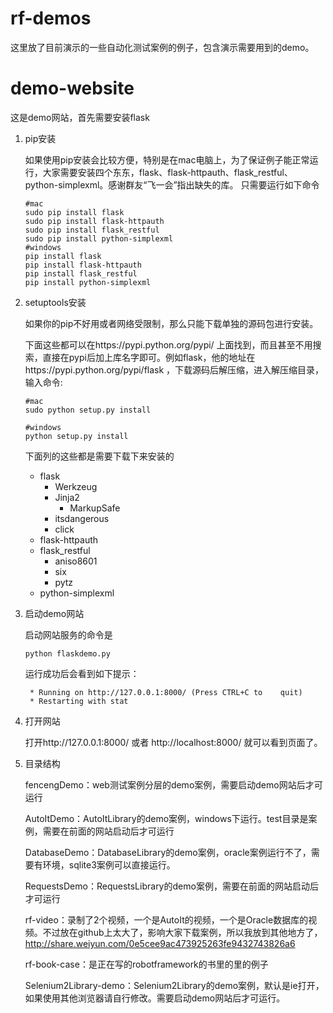 # rf-demos
这里放了目前演示的一些自动化测试案例的例子，包含演示需要用到的demo。

# demo-website
这是demo网站，首先需要安装flask

1. pip安装

    如果使用pip安装会比较方便，特别是在mac电脑上，为了保证例子能正常运行，大家需要安装四个东东，flask、flask-httpauth、flask_restful、python-simplexml。感谢群友“飞一会”指出缺失的库。
只需要运行如下命令

    ```
    #mac
    sudo pip install flask
    sudo pip install flask-httpauth
    sudo pip install flask_restful
    sudo pip install python-simplexml
    #windows
    pip install flask
    pip install flask-httpauth
    pip install flask_restful
    pip install python-simplexml
    ```

2. setuptools安装

    如果你的pip不好用或者网络受限制，那么只能下载单独的源码包进行安装。
    
    下面这些都可以在https://pypi.python.org/pypi/ 上面找到，而且甚至不用搜索，直接在pypi后加上库名字即可。例如flask，他的地址在https://pypi.python.org/pypi/flask ，下载源码后解压缩，进入解压缩目录，输入命令:

    ```
    #mac
    sudo python setup.py install
    
    #windows
    python setup.py install

    ```
    
    下面列的这些都是需要下载下来安装的

    * flask
        * Werkzeug
        * Jinja2
            * MarkupSafe
        * itsdangerous
        * click
    * flask-httpauth
    * flask_restful        * aniso8601        * six		* pytz	* python-simplexml


3. 启动demo网站

    启动网站服务的命令是

    ```
    python flaskdemo.py
    ```

    运行成功后会看到如下提示：
    
    ```
     * Running on http://127.0.0.1:8000/ (Press CTRL+C to    quit)
     * Restarting with stat
     ```

4. 打开网站
     
    打开http://127.0.0.1:8000/ 或者 http://localhost:8000/ 就可以看到页面了。

5. 目录结构
    
    fencengDemo：web测试案例分层的demo案例，需要启动demo网站后才可运行
    
    AutoItDemo：AutoItLibrary的demo案例，windows下运行。test目录是案例，需要在前面的网站启动后才可运行
    
    DatabaseDemo：DatabaseLibrary的demo案例，oracle案例运行不了，需要有环境，sqlite3案例可以直接运行。
    
    RequestsDemo：RequestsLibrary的demo案例，需要在前面的网站启动后才可运行
    
    rf-video：录制了2个视频，一个是AutoIt的视频，一个是Oracle数据库的视频。不过放在github上太大了，影响大家下载案例，所以我放到其他地方了，http://share.weiyun.com/0e5cee9ac473925263fe9432743826a6
    
    rf-book-case：是正在写的robotframework的书里的里的例子
    
    Selenium2Library-demo：Selenium2Library的demo案例，默认是ie打开，如果使用其他浏览器请自行修改。需要启动demo网站后才可运行。
